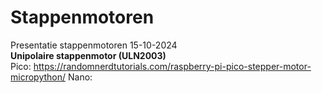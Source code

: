 # Stappenmotoren
Presentatie stappenmotoren 15-10-2024  
**Unipolaire stappenmotor (ULN2003)**   
Pico: https://randomnerdtutorials.com/raspberry-pi-pico-stepper-motor-micropython/
Nano:
